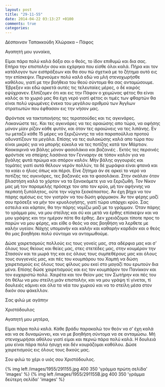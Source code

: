```yaml
---
layout: post
title: "29-11-55"
date: 2014-04-22 03:13:27 +0100
comments: true
categories: 
---
```


Δέσποιναν Ταπακκούδη
Χλώρακα – Πάφος

Αγαπητή μου γυναίκα,

Είμαι πάρα πολύ καλά δόξα σοι ο θεός, το ίδον επιθυμώ και δια σας. Επήρα την επιστολήν σου και εχάρηκα που είσθε όλοι καλά. Πήρα και τον κατάλογον των εισπράξεων και θα σου πώ σχετικά με το ζήτημα αυτό εις την επίσκεψιν. Περνούμεν πολύ καλά εδώ να μλή στενοχωρήσθε καθόλου, γιατί με την βοήθεια του θεού σύντομα θα σας ανταμώσουμε. Έβρεξεν και εδώ αρκετά αυτές τις τελευταίες μέρες, ο δέ καιρός εψύχρανεν. Ελπίζομεν ότι και εις την Πάφον ο χειμώνας φέτος θα είναι καλός αι το χωριό μας θα έχη νερό γιατί φέτος οι τιμές των φθαρτών θα είναι πολύ υψωμένες ένεκα του μεγάλου αριθμού των Άγγλων στρατιωτών που έφθασαν εις την νήσον μας.

Φρόντισε να τακτοποιήσης τες τερατσούδες και τις αγκινάρες. Λακανώστε τες. Και τες αγκινάρες να τες αραιώσης απο τώρα, να αφήσης μόνον μίαν ρίζαν κάθε φυτόν, και όταν τες αραιώνεις να τες λιπάνης. Εν τω μεταζύ κάθε 15 μέρες να ξεριζώννης τα νέα παραπούλλια προτού αδυνατίζουν τα μεγάλα. Επίσης να τες αυλακώσης καλά απο τώρα που είναι μικρές για να μπορής εύκολα να τες ποτίζης κατά τον Μάρτιον. Καοκαιρινά να βάλης μόνον φασολάκια και βαζανιές . Εκτός τες περσινές φρόντισε να σπείρης λασάνια τον Γενναρην σε τόπον καλόν για να βγάλης φυτά πρώιμα και σπόρον καλόν. Μήν βάλης αγγουριές και τομάτες γιατί αυτά θέλουν νερόν πολλύν, τα δέ χωράφια είναι φτανά και τα καίει ο ήλιος όπως και πέρσι.  Είνε ζήτημα άν σε αρκεί το νερό να ποτίζης τες αγκινάρες, τες βαζανιές και τα φασολάκια. Στην σκάλαν όταν βλαστήση καλά το χόρτον να τα ξανακάμετε για να ξεριζωθή. Τον Νίκον μας μή τον παραμελής πρόσεχε τον απο τον κρύο, μή τον αφήννης να περπατή ξυπόλητος, ούτε την νύχτα ξεσκέπαστος. Άν έχη βήχα να τον πάρης αμέσως εις τον γιατρόν να του δώση φάρμακον. Άν τον φέρης μαζί σου πρόσεξε να μήν τον κρυολογήσης, γιατί τώρα υπάρχει κρύο. Σας εστειλα και κάρταν, θα την πάρης νομίζω μαζί με το γράμμαν. Όταν πάρης το γράμμα μου, να μου στείλης και σύ και μετά να έρθης επίσκεψιν και να μου γράψης και την ημέραν πότε θα έρθης. Δεν χρειάζομαι τίποτε προς το παρών να μου φέρης, και είθε ο θεός να σας βοηθήση να  ́λερθετε με καλήν υγείαν. Νάχης υπομονήν και καλήν και καθαρήν καρδιάν και ο θεός θα μας βοηθήσει πολύ σύντομα να ανταμωθούμε.

Δώσε χαιρετισμούς πολλούς εις τους γονείς μας, στα αδέρφια μας και σ’ όλους τους θείους και θείες μας, στες στετέδες μας, στην κουμέραν την Στασούν και τα μωρά της και εις όλους τους συμπεθέρους μας και όλους τους συγγενείς μας, και πές του κουμπάρου του Χαμπή να δώση χαιρετισμούς εις όλους τους φίλους μου εκεί στο μαγαζί που ερωτούν δια μένα. Επίσης δώσε χαιρετισμούς και εις τον κουμπάρον τον Πανίκκον και τον ευχαριστώ πολύ. Χαιρέτα και τον θείον μας τον Σωτήρην και πές του ότι θέλω να μου στείλη μιάν επιστολήν, και να μου γράψη τί γίνεται, τί δουλειές κάμνει και όλα τα νέα του χωριού και να το στείλη μέσα στον δικόν σου φάκελλον.

Σας φιλώ με αγάπην

 Χριστόδουλος


Αγαπητή μου μητέρα,

Είμαι πάρα πολύ καλά. Κάθε βράδυ παρακαλώ τον θεόν να σ’ έχη καλά και να σε δυναμώννει, και να με βοηθήση σύντομα να σε ανταμώσω. Μή στενοχωρήσαι αθόλου γιατί είμαι και περνώ πάρα πολύ καλά. Η δουλειά μου είναι πάρα πολύ ήσυχη και δέν κουράζομαι καθόλου. Δώσε χαιρετισμούς εις όλους τους δικούς μας.

Σου φιλώ το χέρι ο υιός σου Χριστόδουλος.


{% img left /images/1955/291155.jpg 400 350 'γράμμα πρώτη σελίδα' 'images' %}
{% img left /images/1955/291155B.jpg 400 350 'γράμμα δεύτερη σελίδα' 'images' %}
